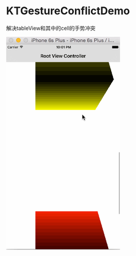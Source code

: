 # KTGestureConflictDemo
解决tableView和其中的cell的手势冲突

![](https://github.com/tujinqiu/KTGestureConflictDemo/blob/master/%E6%89%8B%E5%8A%BF%E5%86%B2%E7%AA%811.gif)


